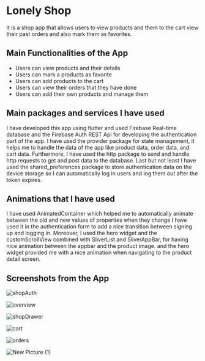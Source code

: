 # Lonely Shop 

It is a shop app that allows users to view products and them to the cart view their past orders and also mark them as favorites. 

## Main Functionalities of the App

* Users can view products and their details 
* Users can mark a products as favorite 
* Users can add products to the cart 
* Users can view their orders that they have done 
* Users can add their own products and manage them


## Main packages and services I have used 

I have developed this app using flutter and used Firebase Real-time database and the Firebase Auth REST Api for developing the authentication part of the app. I have used the provider package for state management, it helps me to handle the data of the app like product data, order data, and cart data. Furthermore, I have used the http package to send and handle http requests to get and post data to the database. Last but not least I have used the shared_preferences package to store authentication data on the device storage so I can automatically log in users and log them out after the token expires.

## Animations that I have used

I have used AnimatedContainer which helped me to automatically animate between the old and new values of properties when they change I have used it in the authentication form to add a nice transition between signing up and logging in. Moreover, I used the hero widget and the customScrollView combined with SliverList and SliverAppBar, for having nice animation between the appbar and the product image. and the hero widget provided me with a nice animation when navigating to the product detail screen.

## Screenshots from the App 

![shopAuth](https://user-images.githubusercontent.com/70327788/229384556-b121c41a-3e67-4620-8a78-9cb7a79b8e33.png)

![overview](https://user-images.githubusercontent.com/70327788/229384652-8c8f45b6-4185-492f-bfaa-b691ac286398.png)

![shopDrawer](https://user-images.githubusercontent.com/70327788/229384632-e3589fa7-0401-48dd-a03f-365ef1729b58.png)

![cart](https://user-images.githubusercontent.com/70327788/229384698-12119a56-76fe-4333-88af-be25a727f469.png)

![orders](https://user-images.githubusercontent.com/70327788/229384717-0981e150-8f7d-4d85-a89c-ea30c8a8fa9a.png)


![New Picture (1)](https://user-images.githubusercontent.com/70327788/229384733-64c56805-1290-4f5a-8b76-9add07805cbc.png)







